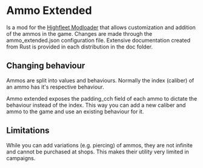 # Ammo Extended
Is a mod for the [Highfleet Modloader](https://github.com/logdot/Highfleet-Modloader) that allows customization and addition of the ammos in the game.
Changes are made through the ammo_extended.json configuration file.
Extensive documentation created from Rust is provided in each distribution in the doc folder.

## Changing behaviour
Ammos are split into values and behaviours.
Normally the index (caliber) of an ammo has it's respective behaviour.

Ammo extended exposes the padding_cch field of each ammo to dictate the behaviour instead of the index.
This way you can add a new caliber and ammo to the game and use an existing behaviour for it.

## Limitations
While you can add variations (e.g. piercing) of ammos, they are not infinite and cannot be purchased at shops.
This makes their utility very limited in campaigns.
